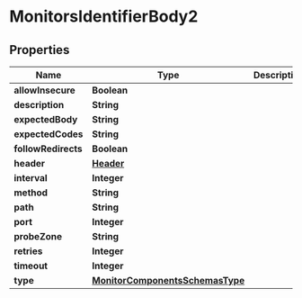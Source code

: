 # MonitorsIdentifierBody2

## Properties
Name | Type | Description | Notes
------------ | ------------- | ------------- | -------------
**allowInsecure** | **Boolean** |  |  [optional]
**description** | **String** |  |  [optional]
**expectedBody** | **String** |  |  [optional]
**expectedCodes** | **String** |  | 
**followRedirects** | **Boolean** |  |  [optional]
**header** | [**Header**](Header.md) |  |  [optional]
**interval** | **Integer** |  |  [optional]
**method** | **String** |  |  [optional]
**path** | **String** |  |  [optional]
**port** | **Integer** |  |  [optional]
**probeZone** | **String** |  |  [optional]
**retries** | **Integer** |  |  [optional]
**timeout** | **Integer** |  |  [optional]
**type** | [**MonitorComponentsSchemasType**](MonitorComponentsSchemasType.md) |  |  [optional]
